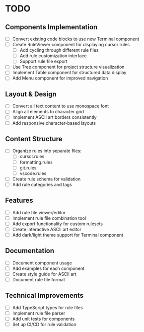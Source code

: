 # TODO

## Components Implementation
- [ ] Convert existing code blocks to use new Terminal component
- [ ] Create RuleViewer component for displaying cursor rules
  - [ ] Add cycling through different rule files
  - [ ] Add rule customization interface
  - [ ] Support rule file export
- [ ] Use Tree component for project structure visualization
- [ ] Implement Table component for structured data display
- [ ] Add Menu component for improved navigation

## Layout & Design
- [ ] Convert all text content to use monospace font
- [ ] Align all elements to character grid
- [ ] Implement ASCII art borders consistently
- [ ] Add responsive character-based layouts

## Content Structure
- [ ] Organize rules into separate files:
  - [ ] cursor.rules
  - [ ] formatting.rules
  - [ ] git.rules
  - [ ] vscode.rules
- [ ] Create rule schema for validation
- [ ] Add rule categories and tags

## Features
- [ ] Add rule file viewer/editor
- [ ] Implement rule file combination tool
- [ ] Add export functionality for custom rulesets
- [ ] Create interactive ASCII art editor
- [ ] Add dark/light theme support for Terminal component

## Documentation
- [ ] Document component usage
- [ ] Add examples for each component
- [ ] Create style guide for ASCII art
- [ ] Document rule file format

## Technical Improvements
- [ ] Add TypeScript types for rule files
- [ ] Implement rule file parser
- [ ] Add unit tests for components
- [ ] Set up CI/CD for rule validation 